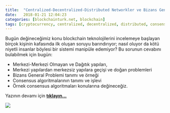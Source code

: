 ```yaml
---
title:  "Centralized-Decentralized-Distributed Networkler ve Bizans General Problemi"
date:   2018-01-21 12:04:23
categories: [blockchainturk.net, blockchain]
tags: [cryptocurrency, centralized, decentralized, distributed, consensus, network, byzantine, bizans, general, örnek, nedir, Distributed, Legder, Blockchain, Bitcoin, Block, Mehmet Cem Yücel, Mehmet, Cem, Yucel, Yücel, blockchainturk, blockchainturk.net]
---
```


Bugün değineceğimiz konu blockchain teknolojilerini incelemeye başlayan birçok kişinin kafasında ilk oluşan soruyu barındırıyor; nasıl oluyor da kötü niyetli insanlar böylesi bir sistemi manipüle edemiyor? Bu sorunun cevabını bulabilmek için bugün:

-   Merkezi-Merkezi Olmayan ve Dağıtık yapıları,
-   Merkezi yapılardan merkezsiz yapılara geçişi ve doğan problemleri
-   Bizans General Problemi tanımı ve örneği
-   Consensus algoritmalarının tanımı ve işlevi
-   Örnek consensus algoritmaları konularına değineceğiz.

Yazının devamı için 
<a style="font-weight:bold" href="https://medium.com/blockchainturk/b321dffcc5dc?utm_source=mehmetcemyucel.com&utm_medium=refferal&utm_campaign=blog" target="_blank">tıklayın...</a>
  
![](https://cdn-images-1.medium.com/max/800/1*veQ2_LO2geVmGhwFGc7o9A.jpeg)
